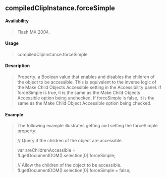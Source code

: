 ## compiledClipInstance.forceSimple

#### Availability

> Flash MX 2004.

#### Usage

> compiledClipInstance.forceSimple

#### Description

> Property; a Boolean value that enables and disables the children of the object to be accessible. This is equivalent to the inverse logic of the Make Child Objects Accessible setting in the Accessibility panel. If forceSimple is true, it is the same as the Make Child Objects Accessible option being unchecked. If forceSimple is false, it is the same as the Make Child Object Accessible option being checked.

#### Example

> The following example illustrates getting and setting the forceSimple property:
>
> // Query if the children of the object are accessible.
>
> var areChildrenAccessible = fl.getDocumentDOM().selection\[0\].forceSimple;
>
> // Allow the children of the object to be accessible. fl.getDocumentDOM().selection\[0\].forceSimple = false;
